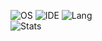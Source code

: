 ![OS](https://img.shields.io/badge/OS-Fedora-informational?style=flat&logo=Fedora)
![IDE](https://img.shields.io/badge/IDE-Fleet-informational?style=flat&logo=JetBrains)
![Lang](https://img.shields.io/badge/Code-C%23-informational?style=flat&logo=CSharp)
<br>
![Stats](https://github-readme-stats.vercel.app/api?username=chillsmeit&show_icons=true&theme=onedark)
